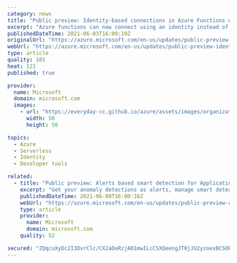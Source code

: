 ```yaml
---
category: news
title: "Public preview: Identity-based connections in Azure Functions with latest Azure SDK triggers and bindings"
excerpt: "Azure functions can now connect using an identity instead of a secret. "
publishedDateTime: 2021-06-03T16:00:19Z
originalUrl: "https://azure.microsoft.com/en-us/updates/public-preview-identitybased-connections-in-azure-functions-with-latest-azure-sdk-triggers-and-bindings/"
webUrl: "https://azure.microsoft.com/en-us/updates/public-preview-identitybased-connections-in-azure-functions-with-latest-azure-sdk-triggers-and-bindings/"
type: article
quality: 101
heat: 121
published: true

provider:
  name: Microsoft
  domain: microsoft.com
  images:
    - url: "https://everyday-cc.github.io/azure/assets/images/organizations/microsoft.com-50x50.jpg"
      width: 50
      height: 50

topics:
  - Azure
  - Serverless
  - Identity
  - Developer tools

related:
  - title: "Public preview: Alerts based smart detection for Application Insights"
    excerpt: "Get your anomaly detections as alerts, manage smart detection using alert rules, and configure notifications for smart detection alerts using action groups. "
    publishedDateTime: 2021-06-09T16:00:38Z
    webUrl: "https://azure.microsoft.com/en-us/updates/public-preview-alerts-based-smart-detection-for-application-insights/"
    type: article
    provider:
      name: Microsoft
      domain: microsoft.com
    quality: 52

secured: "ZQqcuXyDc2I3DvrClc/CX2aDeRzjA01mwILcCSXQeengJT0jJU2yzoexBCSOkrZ7S/Rqq/o2LPqYppAJP0Vqe1a7MW+nVgLm54/30vR9hGUtKtB0aGovDRY2eyQNJ7pmbMnkZ66wJFDWWjQfUbxwM98f6qv2aWdaOQ0lf9GcDyGf7gOH4YcOPnsXA1Idta9KxXye+Z6K9pbqbTQL/ARSeSK+WwPQgcW5TqI4TFArmxNrC6p2wwwoXpPq/UtPL53qm61HJbRR0fPcO5smjhdg+BexYaTJugetc7EHSbnIMfiO7hbeQAxZGYjMs8eOKqtwpZMxlTL4dwKPBpwmjyH/2uxrPqwBi7zHRoDV1gHiFPw=;DBlThFqm8GbSG88iLMzV8w=="
---
```


